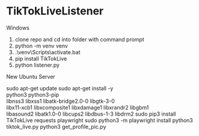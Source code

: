 # TikTokLiveListener

Windows

1. clone repo and cd into folder with command prompt
2. python -m venv venv
3. .\venv\Scripts\activate.bat
4. pip install TikTokLive
5. python listener.py

New Ubuntu Server

sudo apt-get update
sudo apt-get install -y \
  python3 python3-pip \
  libnss3 libxss1 libatk-bridge2.0-0 libgtk-3-0 \
  libx11-xcb1 libxcomposite1 libxdamage1 libxrandr2 libgbm1 \
  libasound2 libatk1.0-0 libcups2 libdbus-1-3 libdrm2
sudo pip3 install TikTokLive requests playwright
sudo python3 -m playwright install
python3 tiktok_live.py
python3 get_profile_pic.py
